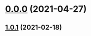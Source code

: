 # [0.0.0](https://github.com/AlexRogalskiy/scala-patterns/compare/v1.0.1...v0.0.0) (2021-04-27)



## [1.0.1](https://github.com/AlexRogalskiy/scala-patterns/compare/1.0.1...v1.0.1) (2021-02-18)



